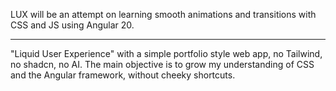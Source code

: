 LUX will be an attempt on learning smooth animations and transitions with CSS and JS using Angular 20.

---

"Liquid User Experience" with a simple portfolio style web app, no Tailwind, no shadcn, no AI. The main objective is to grow my understanding of CSS and the Angular framework, without cheeky shortcuts.
